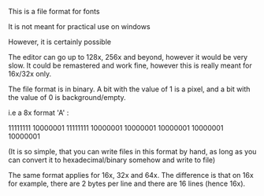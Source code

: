 This is a file format for fonts

It is not meant for practical use on windows

However, it is certainly possible

The editor can go up to 128x, 256x and beyond, however it would be very slow. It could be remastered and work fine, however this is really meant for 16x/32x only.

The file format is in binary. A bit with the value of 1 is a pixel, and a bit with the value of 0 is background/empty.

i.e a 8x format 'A' :

11111111
10000001
11111111
10000001
10000001
10000001
10000001
10000001

(It is so simple, that you can write files in this format by hand, as long as you can convert it to hexadecimal/binary somehow and write to file)

The same format applies for 16x, 32x and 64x. The difference is that on 16x for example, there are 2 bytes per line and there are 16 lines (hence 16x).
